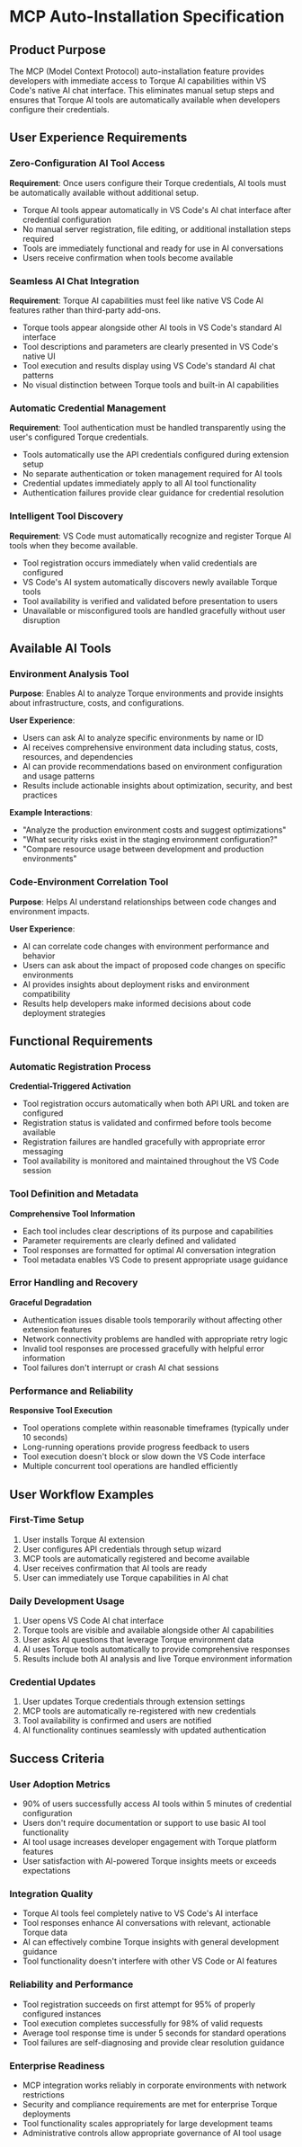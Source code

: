 # MCP Auto-Installation Specification

## Product Purpose

The MCP (Model Context Protocol) auto-installation feature provides developers with immediate access to Torque AI capabilities within VS Code's native AI chat interface. This eliminates manual setup steps and ensures that Torque AI tools are automatically available when developers configure their credentials.

## User Experience Requirements

### Zero-Configuration AI Tool Access

**Requirement**: Once users configure their Torque credentials, AI tools must be automatically available without additional setup.

- Torque AI tools appear automatically in VS Code's AI chat interface after credential configuration
- No manual server registration, file editing, or additional installation steps required
- Tools are immediately functional and ready for use in AI conversations
- Users receive confirmation when tools become available

### Seamless AI Chat Integration

**Requirement**: Torque AI capabilities must feel like native VS Code AI features rather than third-party add-ons.

- Torque tools appear alongside other AI tools in VS Code's standard AI interface
- Tool descriptions and parameters are clearly presented in VS Code's native UI
- Tool execution and results display using VS Code's standard AI chat patterns
- No visual distinction between Torque tools and built-in AI capabilities

### Automatic Credential Management

**Requirement**: Tool authentication must be handled transparently using the user's configured Torque credentials.

- Tools automatically use the API credentials configured during extension setup
- No separate authentication or token management required for AI tools
- Credential updates immediately apply to all AI tool functionality
- Authentication failures provide clear guidance for credential resolution

### Intelligent Tool Discovery

**Requirement**: VS Code must automatically recognize and register Torque AI tools when they become available.

- Tool registration occurs immediately when valid credentials are configured
- VS Code's AI system automatically discovers newly available Torque tools
- Tool availability is verified and validated before presentation to users
- Unavailable or misconfigured tools are handled gracefully without user disruption

## Available AI Tools

### Environment Analysis Tool

**Purpose**: Enables AI to analyze Torque environments and provide insights about infrastructure, costs, and configurations.

**User Experience**:

- Users can ask AI to analyze specific environments by name or ID
- AI receives comprehensive environment data including status, costs, resources, and dependencies
- AI can provide recommendations based on environment configuration and usage patterns
- Results include actionable insights about optimization, security, and best practices

**Example Interactions**:

- "Analyze the production environment costs and suggest optimizations"
- "What security risks exist in the staging environment configuration?"
- "Compare resource usage between development and production environments"

### Code-Environment Correlation Tool

**Purpose**: Helps AI understand relationships between code changes and environment impacts.

**User Experience**:

- AI can correlate code changes with environment performance and behavior
- Users can ask about the impact of proposed code changes on specific environments
- AI provides insights about deployment risks and environment compatibility
- Results help developers make informed decisions about code deployment strategies

## Functional Requirements

### Automatic Registration Process

**Credential-Triggered Activation**

- Tool registration occurs automatically when both API URL and token are configured
- Registration status is validated and confirmed before tools become available
- Registration failures are handled gracefully with appropriate error messaging
- Tool availability is monitored and maintained throughout the VS Code session

### Tool Definition and Metadata

**Comprehensive Tool Information**

- Each tool includes clear descriptions of its purpose and capabilities
- Parameter requirements are clearly defined and validated
- Tool responses are formatted for optimal AI conversation integration
- Tool metadata enables VS Code to present appropriate usage guidance

### Error Handling and Recovery

**Graceful Degradation**

- Authentication issues disable tools temporarily without affecting other extension features
- Network connectivity problems are handled with appropriate retry logic
- Invalid tool responses are processed gracefully with helpful error information
- Tool failures don't interrupt or crash AI chat sessions

### Performance and Reliability

**Responsive Tool Execution**

- Tool operations complete within reasonable timeframes (typically under 10 seconds)
- Long-running operations provide progress feedback to users
- Tool execution doesn't block or slow down the VS Code interface
- Multiple concurrent tool operations are handled efficiently

## User Workflow Examples

### First-Time Setup

1. User installs Torque AI extension
2. User configures API credentials through setup wizard
3. MCP tools are automatically registered and become available
4. User receives confirmation that AI tools are ready
5. User can immediately use Torque capabilities in AI chat

### Daily Development Usage

1. User opens VS Code AI chat interface
2. Torque tools are visible and available alongside other AI capabilities
3. User asks AI questions that leverage Torque environment data
4. AI uses Torque tools automatically to provide comprehensive responses
5. Results include both AI analysis and live Torque environment information

### Credential Updates

1. User updates Torque credentials through extension settings
2. MCP tools are automatically re-registered with new credentials
3. Tool availability is confirmed and users are notified
4. AI functionality continues seamlessly with updated authentication

## Success Criteria

### User Adoption Metrics

- 90% of users successfully access AI tools within 5 minutes of credential configuration
- Users don't require documentation or support to use basic AI tool functionality
- AI tool usage increases developer engagement with Torque platform features
- User satisfaction with AI-powered Torque insights meets or exceeds expectations

### Integration Quality

- Torque AI tools feel completely native to VS Code's AI interface
- Tool responses enhance AI conversations with relevant, actionable Torque data
- AI can effectively combine Torque insights with general development guidance
- Tool functionality doesn't interfere with other VS Code or AI features

### Reliability and Performance

- Tool registration succeeds on first attempt for 95% of properly configured instances
- Tool execution completes successfully for 98% of valid requests
- Average tool response time is under 5 seconds for standard operations
- Tool failures are self-diagnosing and provide clear resolution guidance

### Enterprise Readiness

- MCP integration works reliably in corporate environments with network restrictions
- Security and compliance requirements are met for enterprise Torque deployments
- Tool functionality scales appropriately for large development teams
- Administrative controls allow appropriate governance of AI tool usage
